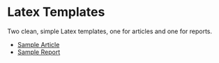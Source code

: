 # Latex Templates

Two clean, simple Latex templates, one for articles and one for reports.

* [Sample Article](article/output.pdf)
* [Sample Report](report/output.pdf)


